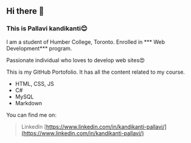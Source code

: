 ## Hi there 👋 

### This is Pallavi kandikanti😊

I am a student of Humber College, Toronto. Enrolled in *** Web Development*** program.

Passionate individual who loves to develop web sites😍

This is my GitHub Portofolio. It has all the content related to my course.

- HTML, CSS, JS
- C#
- MySQL
- Markdown

You can find me on:
> LinkedIn
[https://www.linkedin.com/in/kandikanti-pallavi/](https://www.linkedin.com/in/kandikanti-pallavi/)

<!--
**Pallavikandikanti846/Pallavikandikanti846** is a ✨ _special_ ✨ repository because its `README.md` (this file) appears on your GitHub profile.

Here are some ideas to get you started:

- 🔭 I’m currently working on ...
- 🌱 I’m currently learning ...
- 👯 I’m looking to collaborate on ...
- 🤔 I’m looking for help with ...
- 💬 Ask me about ...
- 📫 How to reach me: ...
- 😄 Pronouns: ...
- ⚡ Fun fact: ...
-->
